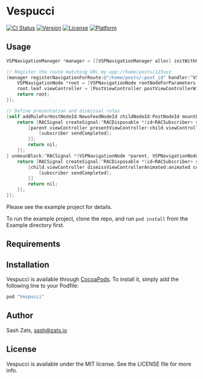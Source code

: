 # Vespucci

[![CI Status](http://img.shields.io/travis/Wondermall/Vespucci.svg?style=flat)](https://travis-ci.org/Wondermall/Vespucci)
[![Version](https://img.shields.io/cocoapods/v/Vespucci.svg?style=flat)](http://cocoapods.org/pods/Vespucci)
[![License](https://img.shields.io/cocoapods/l/Vespucci.svg?style=flat)](http://cocoapods.org/pods/Vespucci)
[![Platform](https://img.shields.io/cocoapods/p/Vespucci.svg?style=flat)](http://cocoapods.org/pods/Vespucci)

## Usage

```objectivec
VSPNavigationManager *manager = [[VSPNavigationManager alloc] initWithURLScheme:@"my-app"];

// Register the route matching URL my-app://home/posts/123xyz
[manager registerNavigationForRoute:@"/home/posts/:post_id" handler:^VSPNavigationNode *(NSDictionary *parameters) {
	VSPNavigationNode *root = [VSPNavigationNode rootNodeForParameters:parameters nodeIds:RootNodeId, NewsFeedNodeId, PostNodeId, nil];
	root.leaf.viewController = [PostViewController postViewControllerWithPostId:parameters[@"post_id"]];
	return root;
}];

// Define presentation and dismissal rules
[self addRuleForHostNodeId:NewsFeedNodeId childNodeId:PostNodeId mountBlock:^RACSignal *(VSPNavigationNode *parent, VSPNavigationNode *child) {
    return [RACSignal createSignal:^RACDisposable *(id<RACSubscriber> subscriber) {
        [parent.viewController presentViewController:child.viewController animated:animated completion:^{
            [subscriber sendCompleted];
        }];
        return nil;
    }];
} unmounBlock:^RACSignal *(VSPNavigationNode *parent, VSPNavigationNode *child) {
	return [RACSignal createSignal:^RACDisposable *(id<RACSubscriber> subscriber) {
		[child.viewController dismissViewControllerAnimated:animated completion:^(BOOL finished){
			[subscriber sendCompleted];
		}]
        return nil;
    }];
}];
```

Please see the example project for details.

To run the example project, clone the repo, and run `pod install` from the Example directory first.

## Requirements

## Installation

Vespucci is available through [CocoaPods](http://cocoapods.org). To install
it, simply add the following line to your Podfile:

```ruby
pod "Vespucci"
```

## Author

Sash Zats, sash@zats.io

## License

Vespucci is available under the MIT license. See the LICENSE file for more info.
